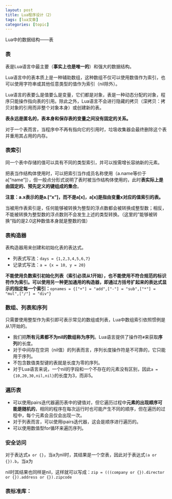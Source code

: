 ```yaml
---
layout: post
title: Lua程序设计（2） 
tags: [lua文章]
categories: [topic]
---
```

<p>Lua中的数据结构——表</p>

<h3 id="表"><a href="#表" class="headerlink" title="表"></a>表</h3><p>表是Lua语言中最主要（<strong>事实上也是唯一的</strong>）和强大的数据结构。</p>
<p>Lua语言中的表本质上是一种辅助数组，这种数组不仅可以使用数值作为索引，也可以使用字符串或其他任意类型的值作为索引（nil除外）。</p>
<p>Lua语言的表要么是值要么是变量，它们都是对象，表是一种动态分配的对象，程序只能操作指向表的引用。除此之外，Lua语言不会进行隐藏的拷贝（深拷贝：拷贝对象的引用而非整个对象本身）或创建新的表。</p>
<p><strong>表永远是匿名的，表本身和保存表的变量之间没有固定的关系。</strong></p>
<p>对于一个表而言，当程序中不再有指向它的引用时，垃圾收集器会最终删除这个表并重用其占用的内存。</p>
<h3 id="表索引"><a href="#表索引" class="headerlink" title="表索引"></a>表索引</h3><p>同一个表中存储的值可以具有不同的类型索引，并可以按需增长容纳新的元素。</p>
<p>把表当作结构体使用时，可以把索引当作成员名称使用（a.name等价于a[“name”]），但一般点分形式说明了表时被当作结构体使用的，此时<strong>表实际上是由固定的、预先定义的键组成的集合</strong>。</p>
<p><strong>注意：a.x表示的是a.[“x”]，而不是a[x]，a[x]是指由变量x对应的值索引的表。</strong></p>
<p>当被用作表索引是，任何能够被转换为整型的浮点数都会被转换成整型数；相反，不能被转换为整型数的浮点数则不会发生上述的类型转换。（这里的”能够被转换“指的是2.0这种数值本身就是整数的值）</p>
<h3 id="表构造器"><a href="#表构造器" class="headerlink" title="表构造器"></a>表构造器</h3><p>表构造器用来创建和初始化表的表达式。</p>
<ul>
<li>列表式写法：<code>days = {1,2,3,4,5,6,7}</code></li>
<li>记录式写法：<code>a = {x = 10, y = 20}</code></li>
</ul>
<p><strong>不能使用负数索引初始化列表（索引必须从1开始），也不能使用不符合规范的标识符作为索引。可以使用另一种更加通用的构造器，即通过方括号扩起来的表达式显示的指定每一个索引：</strong><code>opnames = {[&#34;+&#34;] = &#34;add&#34;,[&#34;-&#34;] = &#34;sub&#34;,[&#34;*&#34;] = &#34;mul&#34;,[&#34;/&#34;] = &#34;div&#34;}</code></p>
<h3 id="数组、列表和序列"><a href="#数组、列表和序列" class="headerlink" title="数组、列表和序列"></a>数组、列表和序列</h3><p>只需要使用整型作为索引即可表示常见的数组或列表，Lua中数组索引依照惯例是从1开始的。</p>
<ul>
<li>我们把<strong>所有元素都不为nil的数组称为序列</strong>。Lua语言提供了操作符<code>#</code>来获取<strong>序列</strong>的长度。</li>
<li>对于中间存在空洞（nil值）的列表而言，序列长度操作符是不可靠的，它只能用于序列。</li>
<li>不包含数值类型键的表就是长度为零的序列。</li>
<li>对于Lua语言来说，一个nil的字段和一个不存在的元素没有区别，因此<code>a = {10,20,30,nil,nil}</code>的长度为3，而非5。</li>
</ul>
<h3 id="遍历表"><a href="#遍历表" class="headerlink" title="遍历表"></a>遍历表</h3><ul>
<li>可以使用pairs迭代器遍历表中的键值对，但它遍历过程中<strong>元素的出现顺序可能是随机的</strong>，相同的程序在每次运行时也可能产生不同的顺序，但在遍历的过程中，每个元素会且仅会出现一次。</li>
<li>对于列表而言，可以使用ipairs迭代器，这会是顺序进行遍历的。</li>
<li>可以使用数值型for循环来遍历序列。</li>
</ul>
<h3 id="安全访问"><a href="#安全访问" class="headerlink" title="安全访问"></a>安全访问</h3><p>对于表达式<code>a or {}</code>，当a为nil时，其结果是一个空表，因此对于表达式<code>(a or {}).b</code>，当a为</p>
<p>nil时其结果也同样是nil，这样就可以写成：<code>zip = (((company or {}).director or {}).address or {}).zipcode</code></p>
<h3 id="表标准库："><a href="#表标准库：" class="headerlink" title="表标准库："></a>表标准库：</h3><figure class="image-bubble">
                <div class="img-lightbox">
                    <div class="overlay"></div>
                    <img src="https://i.loli.net/2019/05/20/5ce2158432e4973569.png" alt="" title=""/>
                </div>
                <div class="image-caption"></div>
            </figure>